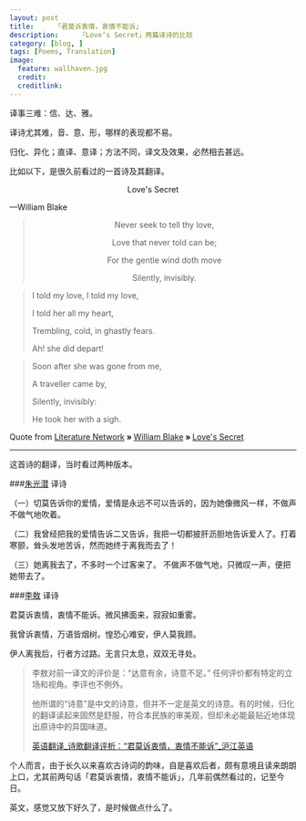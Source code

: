 ```yaml
---
layout: post  
title:     「君莫诉衷情，衷情不能诉」
description:     「Love‘s Secret」两篇译诗的比较
category: [blog, ]  
tags: [Poems, Translation]  
image:
  feature: wallhaven.jpg
  credit:   
  creditlink:   
---
```


译事三难：信、达、雅。

译诗尤其难，音、意、形，哪样的表现都不易。

归化、异化；直译、意译；方法不同，译文及效果，必然相去甚远。


比如以下，是很久前看过的一首诗及其翻译。



<center>Love's Secret</center>

<p align=“right”>—William Blake</p>


><center> Never seek to tell thy love,
> 
> Love that never told can be;
> 
> For the gentle wind doth move
> 
> Silently, invisibly.



> I told my love, I told my love,
> 
> I told her all my heart,
> 
> Trembling, cold, in ghastly fears.
> 
> Ah! she did depart!



> Soon after she was gone from me,
> 
> A traveller came by,
> 
> Silently, invisibly:
> 
> He took her with a sigh.</center>
> 


Quote from <a href= "http://www.online-literature.com" class = "dir" title = "Literature Network">Literature Network</a><b> &raquo; </b><a href = "http://www.online-literature.com/blake/" class = "dir" title = "William Blake">William Blake</a><b> &raquo; </b><a href = "http://www.online-literature.com/blake/621/" class = "dir" title = "Love's Secret">Love's Secret</a> 

***

这首诗的翻译，当时看过两种版本。

###[朱光潜](https://www.wikiwand.com/zh-sg/%E6%9C%B1%E5%85%89%E6%BD%9C) 译诗

（一）切莫告诉你的爱情，爱情是永远不可以告诉的，因为她像微风一样，不做声不做气地吹着。 

（二）我曾经把我的爱情告诉二又告诉，我把一切都披肝沥胆地告诉爱人了。打着寒颤，耸头发地苦诉，然而她终于离我而去了！ 

（三）她离我去了，不多时一个过客来了。 
不做声不做气地，只微叹一声，便把她带去了。

###[李敖](https://www.wikiwand.com/zh-sg/%E6%9D%8E%E6%95%96) 译诗

君莫诉衷情，衷情不能诉。微风拂面来，寂寂如重雾。

我曾诉衷情，万语皆烟树。惶恐心难安，伊人莫我顾。

伊人离我后，行者方过路。无言只太息，双双无寻处。


> 李敖对前一译文的评价是：“达意有余，诗意不足。” 任何评价都有特定的立场和视角。李评也不例外。
> 
> 他所谓的“诗意”是中文的诗意，但并不一定是英文的诗意。有的时候，归化的翻译读起来固然是舒服，符合本民族的审美观，但却未必能最贴近地体现出原诗中的异国味道。
> 
> [英语翻译_诗歌翻译评析：“君莫诉衷情，衷情不能诉”_沪江英语](http://www.hjenglish.com/fanyi/p165310/)
> 

个人而言，由于长久以来喜欢古诗词的韵味，自是喜欢后者，颇有意境且读来朗朗上口，尤其前两句话「君莫诉衷情，衷情不能诉」，几年前偶然看过的，记至今日。

英文，感觉又放下好久了，是时候做点什么了。